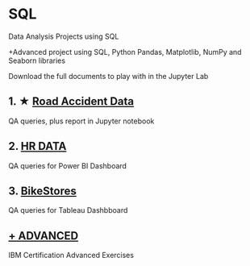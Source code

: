 # SQL

Data Analysis Projects using SQL

+Advanced project using SQL, Python Pandas, Matplotlib, NumPy and Seaborn libraries

Download the full documents to play with in the Jupyter Lab

## 1. ★ [Road Accident Data](https://github.com/jorgegabrielvm/SQL/tree/main/Road%20Accident%20Data)
QA queries, plus report in Jupyter notebook

## 2. [HR DATA](https://github.com/jorgegabrielvm/SQL/tree/main/HR%20DATA)
QA queries for Power BI Dashboard

## 3. [BikeStores](https://github.com/jorgegabrielvm/SQL/tree/main/BikeStores)
QA queries for Tableau Dashbboard

## [+ ADVANCED](https://github.com/jorgegabrielvm/SQL/tree/main/%2BADVANCED)
IBM Certification Advanced Exercises
